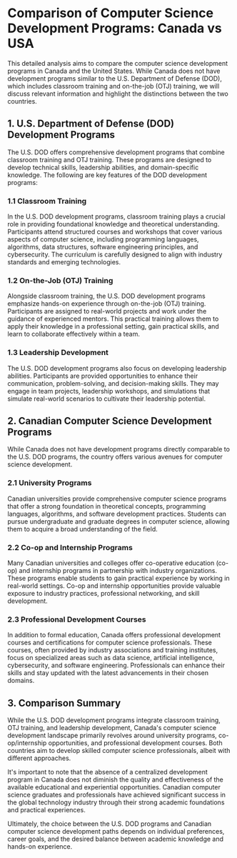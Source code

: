 # Comparison of Computer Science Development Programs: Canada vs USA

This detailed analysis aims to compare the computer science development programs in Canada and the United States. While Canada does not have development programs similar to the U.S. Department of Defense (DOD), which includes classroom training and on-the-job (OTJ) training, we will discuss relevant information and highlight the distinctions between the two countries.

## 1. U.S. Department of Defense (DOD) Development Programs

The U.S. DOD offers comprehensive development programs that combine classroom training and OTJ training. These programs are designed to develop technical skills, leadership abilities, and domain-specific knowledge. The following are key features of the DOD development programs:

### 1.1 Classroom Training
In the U.S. DOD development programs, classroom training plays a crucial role in providing foundational knowledge and theoretical understanding. Participants attend structured courses and workshops that cover various aspects of computer science, including programming languages, algorithms, data structures, software engineering principles, and cybersecurity. The curriculum is carefully designed to align with industry standards and emerging technologies.

### 1.2 On-the-Job (OTJ) Training

Alongside classroom training, the U.S. DOD development programs emphasize hands-on experience through on-the-job (OTJ) training. Participants are assigned to real-world projects and work under the guidance of experienced mentors. This practical training allows them to apply their knowledge in a professional setting, gain practical skills, and learn to collaborate effectively within a team.

### 1.3 Leadership Development

The U.S. DOD development programs also focus on developing leadership abilities. Participants are provided opportunities to enhance their communication, problem-solving, and decision-making skills. They may engage in team projects, leadership workshops, and simulations that simulate real-world scenarios to cultivate their leadership potential.

## 2. Canadian Computer Science Development Programs

While Canada does not have development programs directly comparable to the U.S. DOD programs, the country offers various avenues for computer science development.

### 2.1 University Programs

Canadian universities provide comprehensive computer science programs that offer a strong foundation in theoretical concepts, programming languages, algorithms, and software development practices. Students can pursue undergraduate and graduate degrees in computer science, allowing them to acquire a broad understanding of the field.

### 2.2 Co-op and Internship Programs

Many Canadian universities and colleges offer co-operative education (co-op) and internship programs in partnership with industry organizations. These programs enable students to gain practical experience by working in real-world settings. Co-op and internship opportunities provide valuable exposure to industry practices, professional networking, and skill development.

### 2.3 Professional Development Courses

In addition to formal education, Canada offers professional development courses and certifications for computer science professionals. These courses, often provided by industry associations and training institutes, focus on specialized areas such as data science, artificial intelligence, cybersecurity, and software engineering. Professionals can enhance their skills and stay updated with the latest advancements in their chosen domains.

## 3. Comparison Summary

While the U.S. DOD development programs integrate classroom training, OTJ training, and leadership development, Canada's computer science development landscape primarily revolves around university programs, co-op/internship opportunities, and professional development courses. Both countries aim to develop skilled computer science professionals, albeit with different approaches.

It's important to note that the absence of a centralized development program in Canada does not diminish the quality and effectiveness of the available educational and experiential opportunities. Canadian computer science graduates and professionals have achieved significant success in the global technology industry through their strong academic foundations and practical experiences.

Ultimately, the choice between the U.S. DOD programs and Canadian computer science development paths depends on individual preferences, career goals, and the desired balance between academic knowledge and hands-on experience.
